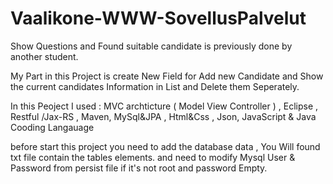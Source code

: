 # Vaalikone-WWW-SovellusPalvelut

Show Questions and Found suitable candidate is previously done by another student.

My Part in this Project is  create New Field for Add new Candidate and Show the current candidates Information in List and Delete them Seperately.

In this Peoject I used : 
MVC archticture ( Model View Controller ) , Eclipse , Restful /Jax-RS , Maven,  MySql&JPA , Html&Css , Json, JavaScript & Java Cooding Langauage

before start this project you need to add the database data  , You Will found txt file contain the tables elements. and need to modify Mysql User & Password from persist file if it's not root and password Empty.

